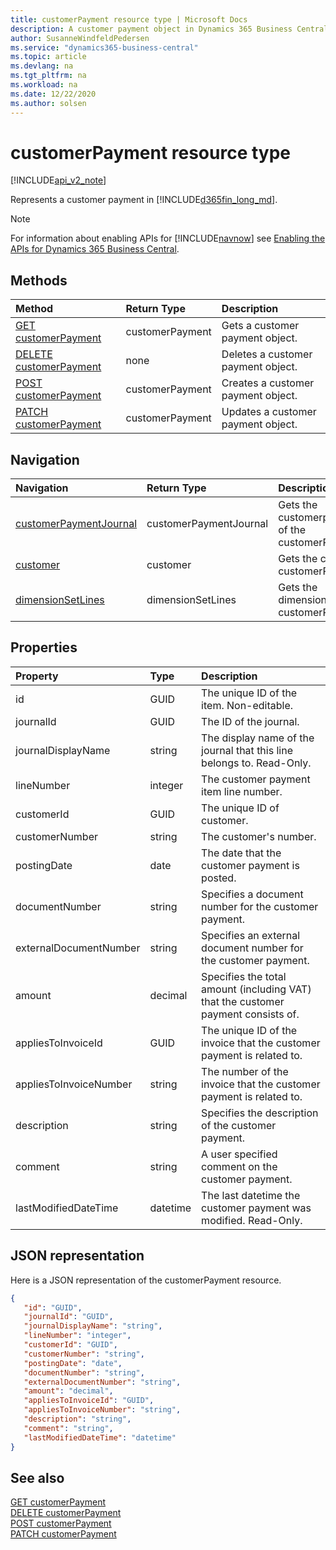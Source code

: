 ```yaml
---
title: customerPayment resource type | Microsoft Docs
description: A customer payment object in Dynamics 365 Business Central.
author: SusanneWindfeldPedersen
ms.service: "dynamics365-business-central"
ms.topic: article
ms.devlang: na
ms.tgt_pltfrm: na
ms.workload: na
ms.date: 12/22/2020
ms.author: solsen
---
```


# customerPayment resource type

[!INCLUDE[api_v2_note](../../includes/api_v2_note.md)]

Represents a customer payment in [!INCLUDE[d365fin_long_md](../../includes/d365fin_long_md.md)].

> [!NOTE]  
> For information about enabling APIs for [!INCLUDE[navnow](../../includes/navnow_md.md)] see [Enabling the APIs for Dynamics 365 Business Central](../enabling-apis-for-dynamics-nav.md).

## Methods
| Method | Return Type|Description |
|:--------------------|:-----------|:-------------------------|
|[GET customerPayment](../api/dynamics_customerPayment_Get.md)|customerPayment|Gets a customer payment object.|
|[DELETE customerPayment](../api/dynamics_customerPayment_Delete.md)|none|Deletes a customer payment object.|
|[POST customerPayment](../api/dynamics_customerPayment_Create.md)|customerPayment|Creates a customer payment object.|
|[PATCH customerPayment](../api/dynamics_customerPayment_Update.md)|customerPayment|Updates a customer payment object.|




## Navigation

| Navigation |Return Type| Description | 
 |:----------|:----------|:-----------------|
|[customerPaymentJournal](dynamics_customerpaymentjournal.md)|customerPaymentJournal |Gets the customerpaymentjournal of the customerPayment.|
|[customer](dynamics_customer.md)|customer |Gets the customer of the customerPayment.|
|[dimensionSetLines](dynamics_dimensionsetline.md)|dimensionSetLines |Gets the dimensionsetlines of the customerPayment.|


## Properties

| Property           | Type   |Description     |
|:-------------------|:-------|:---------------|
|id|GUID|The unique ID of the item. Non-editable.|
|journalId|GUID|The ID of the journal.|
|journalDisplayName|string|The display name of the journal that this line belongs to. Read-Only.|
|lineNumber|integer|The customer payment item line number.|
|customerId|GUID|The unique ID of customer.  |
|customerNumber|string|The customer's number.|
|postingDate|date|The date that the customer payment   is posted.|
|documentNumber|string|Specifies a document number for the customer payment.|
|externalDocumentNumber|string|Specifies an external document number for the customer payment.|
|amount|decimal|Specifies the total amount (including VAT) that the customer payment consists of.|
|appliesToInvoiceId|GUID|The unique ID of the invoice that the customer payment is related to.|
|appliesToInvoiceNumber|string|The number of the invoice that the customer payment is related to.|
|description|string|Specifies the description of the customer payment.|
|comment|string|A user specified comment on the customer payment.|
|lastModifiedDateTime|datetime|The last datetime the customer payment was modified. Read-Only.|


## JSON representation

Here is a JSON representation of the customerPayment resource.


```json
{
   "id": "GUID",
   "journalId": "GUID",
   "journalDisplayName": "string",
   "lineNumber": "integer",
   "customerId": "GUID",
   "customerNumber": "string",
   "postingDate": "date",
   "documentNumber": "string",
   "externalDocumentNumber": "string",
   "amount": "decimal",
   "appliesToInvoiceId": "GUID",
   "appliesToInvoiceNumber": "string",
   "description": "string",
   "comment": "string",
   "lastModifiedDateTime": "datetime"
}
```
## See also

[GET customerPayment](../api/dynamics_customerPayment_Get.md)   
[DELETE customerPayment](../api/dynamics_customerPayment_Delete.md)   
[POST customerPayment](../api/dynamics_customerPayment_Create.md)   
[PATCH customerPayment](../api/dynamics_customerPayment_Update.md)   


